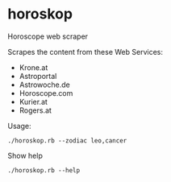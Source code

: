 # horoskop
Horoscope web scraper

Scrapes the content from these Web Services:
- Krone.at
- Astroportal
- Astrowoche.de
- Horoscope.com
- Kurier.at
- Rogers.at
  
Usage:
```
./horoskop.rb --zodiac leo,cancer
```

Show help
```
./horoskop.rb --help
```
